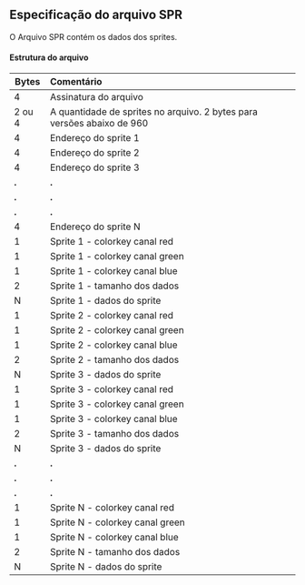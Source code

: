 Especificação do arquivo SPR
---

O Arquivo SPR contém os dados dos sprites.

#### Estrutura do arquivo

| Bytes   | Comentário                                                                  |
|---------|:----------------------------------------------------------------------------|
| 4       | Assinatura do arquivo                                                       |
| 2 ou 4  | A quantidade de sprites no arquivo. 2 bytes para versões abaixo de 960      |
| 4       | Endereço do sprite 1                                                        |
| 4       | Endereço do sprite 2                                                        |
| 4       | Endereço do sprite 3                                                        |
| <b>.</b>| <b>.</b>                                                                    |
| <b>.</b>| <b>.</b>                                                                    |
| <b>.</b>| <b>.</b>                                                                    |
| 4       | Endereço do sprite N                                                        |
| 1       | Sprite 1 - colorkey canal red                                               |
| 1       | Sprite 1 - colorkey canal green                                             |
| 1       | Sprite 1 - colorkey canal blue                                              |
| 2       | Sprite 1 - tamanho dos dados                                                |
| N       | Sprite 1 - dados do sprite                                                  |
| 1       | Sprite 2 - colorkey canal red                                               |
| 1       | Sprite 2 - colorkey canal green                                             |
| 1       | Sprite 2 - colorkey canal blue                                              |
| 2       | Sprite 2 - tamanho dos dados                                                |
| N       | Sprite 3 - dados do sprite                                                  |
| 1       | Sprite 3 - colorkey canal red                                               |
| 1       | Sprite 3 - colorkey canal green                                             |
| 1       | Sprite 3 - colorkey canal blue                                              |
| 2       | Sprite 3 - tamanho dos dados                                                |
| N       | Sprite 3 - dados do sprite                                                  |
| <b>.</b>| <b>.</b>                                                                    |
| <b>.</b>| <b>.</b>                                                                    |
| <b>.</b>| <b>.</b>                                                                    |
| 1       | Sprite N - colorkey canal red                                               |
| 1       | Sprite N - colorkey canal green                                             |
| 1       | Sprite N - colorkey canal blue                                              |
| 2       | Sprite N - tamanho dos dados                                                |
| N       | Sprite N - dados do sprite                                                  |
